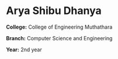 <h1>Arya Shibu Dhanya </h1>
<p><strong>College:</strong> College of Engineering Muthathara</p> 
<p><strong>Branch:</strong> Computer Science and Engineering</p> 
<p><strong>Year:</strong> 2nd year</p> 
